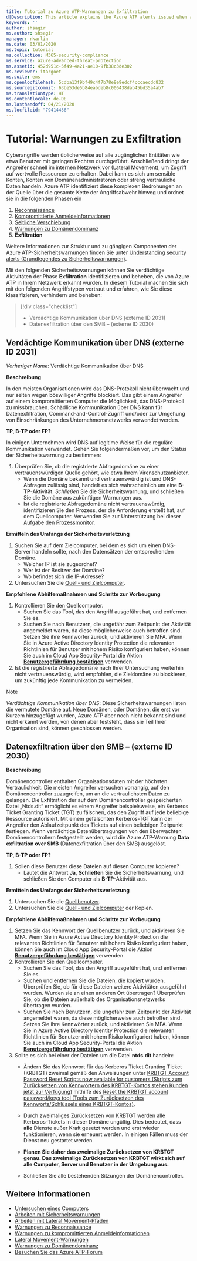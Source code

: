 ```yaml
---
title: Tutorial zu Azure ATP-Warnungen zu Exfiltration
d|Description: This article explains the Azure ATP alerts issued when attacks typically part of exfiltration phase efforts are detected against your organization.
keywords: ''
author: shsagir
ms.author: shsagir
manager: rkarlin
ms.date: 03/01/2020
ms.topic: tutorial
ms.collection: M365-security-compliance
ms.service: azure-advanced-threat-protection
ms.assetid: 452d951c-5f49-4a21-ae10-9fb38c3de302
ms.reviewer: itargoet
ms.suite: ems
ms.openlocfilehash: 5cdba13f9bf49c4f7b78e8e9edcf4cccaecdd832
ms.sourcegitcommit: 63be53de5b84eabdeb8c006438dab45bd35a4ab7
ms.translationtype: HT
ms.contentlocale: de-DE
ms.lasthandoff: 04/21/2020
ms.locfileid: "79414436"
---
```

# <a name="tutorial-exfiltration-alerts"></a>Tutorial: Warnungen zu Exfiltration

Cyberangriffe werden üblicherweise auf alle zugänglichen Entitäten wie etwa Benutzer mit geringen Rechten durchgeführt. Anschließend dringt der Angreifer schnell im internen Netzwerk vor (Lateral Movement), um Zugriff auf wertvolle Ressourcen zu erhalten. Dabei kann es sich um sensible Konten, Konten von Domänenadministratoren oder streng vertrauliche Daten handeln. Azure ATP identifiziert diese komplexen Bedrohungen an der Quelle über die gesamte Kette der Angriffsabwehr hinweg und ordnet sie in die folgenden Phasen ein

1. [Reconnaissance](atp-reconnaissance-alerts.md)
2. [Kompromittierte Anmeldeinformationen](atp-compromised-credentials-alerts.md)
3. [Seitliche Verschiebung](atp-lateral-movement-alerts.md)
4. [Warnungen zu Domänendominanz](atp-domain-dominance-alerts.md)
5. **Exfiltration**

Weitere Informationen zur Struktur und zu gängigen Komponenten der Azure ATP-Sicherheitswarnungen finden Sie unter [Understanding security alerts (Grundlegendes zu Sicherheitswarnungen)](understanding-security-alerts.md).

Mit den folgenden Sicherheitswarnungen können Sie verdächtige Aktivitäten der Phase **Exfiltration** identifizieren und beheben, die von Azure ATP in Ihrem Netzwerk erkannt wurden. In diesem Tutorial machen Sie sich mit den folgenden Angriffstypen vertraut und erfahren, wie Sie diese klassifizieren, verhindern und beheben:

> [!div class="checklist"]
>
> * Verdächtige Kommunikation über DNS (externe ID 2031)
> * Datenexfiltration über den SMB – (externe ID 2030)

## <a name="suspicious-communication-over-dns-external-id-2031"></a>Verdächtige Kommunikation über DNS (externe ID 2031)

*Vorheriger Name*: Verdächtige Kommunikation über DNS

**Beschreibung**

In den meisten Organisationen wird das DNS-Protokoll nicht überwacht und nur selten wegen böswilliger Angriffe blockiert. Das gibt einem Angreifer auf einem kompromittierten Computer die Möglichkeit, das DNS-Protokoll zu missbrauchen. Schädliche Kommunikation über DNS kann für Datenexfiltration, Command-and-Control-Zugriff und/oder zur Umgehung von Einschränkungen des Unternehmensnetzwerks verwendet werden.

**TP, B-TP oder FP?**

In einigen Unternehmen wird DNS auf legitime Weise für die reguläre Kommunikation verwendet. Gehen Sie folgendermaßen vor, um den Status der Sicherheitswarnung zu bestimmen:

1. Überprüfen Sie, ob die registrierte Abfragedomäne zu einer vertrauenswürdigen Quelle gehört, wie etwa Ihrem Virenschutzanbieter.
    - Wenn die Domäne bekannt und vertrauenswürdig ist und DNS-Abfragen zulässig sind, handelt es sich wahrscheinlich um eine **B-TP**-Aktivität. *Schließen* Sie die Sicherheitswarnung, und schließen Sie die Domäne aus zukünftigen Warnungen aus.
    - Ist die registrierte Abfragedomäne nicht vertrauenswürdig, identifizieren Sie den Prozess, der die Anforderung erstellt hat, auf dem Quellcomputer. Verwenden Sie zur Unterstützung bei dieser Aufgabe den [Prozessmonitor](https://docs.microsoft.com/sysinternals/downloads/procmon).

**Ermitteln des Umfangs der Sicherheitsverletzung**

1. Suchen Sie auf dem Zielcomputer, bei dem es sich um einen DNS-Server handeln sollte, nach den Datensätzen der entsprechenden Domäne.
    - Welcher IP ist sie zugeordnet?
    - Wer ist der Besitzer der Domäne?
    - Wo befindet sich die IP-Adresse?
1. Untersuchen Sie die [Quell- und Zielcomputer](investigate-a-computer.md).

**Empfohlene Abhilfemaßnahmen und Schritte zur Vorbeugung**

1. Kontrollieren Sie den Quellcomputer.
    - Suchen Sie das Tool, das den Angriff ausgeführt hat, und entfernen Sie es.
    - Suchen Sie nach Benutzern, die ungefähr zum Zeitpunkt der Aktivität angemeldet waren, da diese möglicherweise auch betroffen sind. Setzen Sie ihre Kennwörter zurück, und aktivieren Sie MFA. Wenn Sie in Azure Active Directory Identity Protection die relevanten Richtlinien für Benutzer mit hohem Risiko konfiguriert haben, können Sie auch im Cloud App Security-Portal die Aktion [**Benutzergefährdung bestätigen**](/cloud-app-security/accounts#governance-actions) verwenden.
2. Ist die registrierte Abfragedomäne nach Ihrer Untersuchung weiterhin nicht vertrauenswürdig, wird empfohlen, die Zieldomäne zu blockieren, um zukünftig jede Kommunikation zu vermeiden.

> [!NOTE]
> *Verdächtige Kommunikation über DNS*: Diese Sicherheitswarnungen listen die vermutete Domäne auf. Neue Domänen, oder Domänen, die erst vor Kurzem hinzugefügt wurden, Azure ATP aber noch nicht bekannt sind und nicht erkannt werden, von denen aber feststeht, dass sie Teil Ihrer Organisation sind, können geschlossen werden.

## <a name="data-exfiltration-over-smb-external-id-2030"></a>Datenexfiltration über den SMB – (externe ID 2030)

**Beschreibung**

Domänencontroller enthalten Organisationsdaten mit der höchsten Vertraulichkeit. Die meisten Angreifer versuchen vorrangig, auf den Domänencontroller zuzugreifen, um an die vertraulichsten Daten zu gelangen. Die Exfiltration der auf dem Domänencontroller gespeicherten Datei „Ntds.dit“ ermöglicht es einem Angreifer beispielsweise, ein Kerberos Ticket Granting Ticket (TGT) zu fälschen, das den Zugriff auf jede beliebige Ressource autorisiert. Mit einem gefälschten Kerberos-TGT kann der Angreifer den Ablaufzeitpunkt des Tickets auf einen beliebigen Zeitpunkt festlegen. Wenn verdächtige Datenübertragungen von den überwachten Domänencontrollern festgestellt werden, wird die Azure ATP-Warnung **Data exfiltration over SMB** (Datenexfiltration über den SMB) ausgelöst.

**TP, B-TP oder FP?**

1. Sollen diese Benutzer diese Dateien auf diesen Computer kopieren?
    - Lautet die Antwort **Ja**, **Schließen** Sie die Sicherheitswarnung, und schließen Sie den Computer als **B-TP**-Aktivität aus.

**Ermitteln des Umfangs der Sicherheitsverletzung**

1. Untersuchen Sie die [Quellbenutzer](investigate-a-user.md).
2. Untersuchen Sie die [Quell- und Zielcomputer](investigate-a-computer.md) der Kopien.

**Empfohlene Abhilfemaßnahmen und Schritte zur Vorbeugung**

1. Setzen Sie das Kennwort der Quellbenutzer zurück, und aktivieren Sie MFA. Wenn Sie in Azure Active Directory Identity Protection die relevanten Richtlinien für Benutzer mit hohem Risiko konfiguriert haben, können Sie auch im Cloud App Security-Portal die Aktion [**Benutzergefährdung bestätigen**](/cloud-app-security/accounts#governance-actions) verwenden.
2. Kontrollieren Sie den Quellcomputer.
    - Suchen Sie das Tool, das den Angriff ausgeführt hat, und entfernen Sie es.
    - Suchen und entfernen Sie die Dateien, die kopiert wurden.  
    Überprüfen Sie, ob für diese Dateien weitere Aktivitäten ausgeführt wurden. Wurden sie an einen anderen Ort übertragen? Überprüfen Sie, ob die Dateien außerhalb des Organisationsnetzwerks übertragen wurden.
    - Suchen Sie nach Benutzern, die ungefähr zum Zeitpunkt der Aktivität angemeldet waren, da diese möglicherweise auch betroffen sind. Setzen Sie ihre Kennwörter zurück, und aktivieren Sie MFA. Wenn Sie in Azure Active Directory Identity Protection die relevanten Richtlinien für Benutzer mit hohem Risiko konfiguriert haben, können Sie auch im Cloud App Security-Portal die Aktion [**Benutzergefährdung bestätigen**](/cloud-app-security/accounts#governance-actions) verwenden.
3. Sollte es sich bei einer der Dateien um die Datei **ntds.dit** handeln:
    - Ändern Sie das Kennwort für das Kerberos Ticket Granting Ticket (KRBTGT) zweimal gemäß den Anweisungen unter [KRBTGT Account Password Reset Scripts now available for customers (Skripts zum Zurücksetzen von Kennwörtern des KRBTGT-Kontos stehen Kunden jetzt zur Verfügung)](https://cloudblogs.microsoft.com/microsoftsecure/2015/02/11/krbtgt-account-password-reset-scripts-now-available-for-customers/) mithilfe des [Reset the KRBTGT account password/keys tool (Tools zum Zurücksetzen des Kennworts/Schlüssels eines KRBTGT-Kontos)](https://gallery.technet.microsoft.com/Reset-the-krbtgt-account-581a9e51).
    - Durch zweimaliges Zurücksetzen von KRBTGT werden alle Kerberos-Tickets in dieser Domäne ungültig. Dies bedeutet, dass **alle** Dienste außer Kraft gesetzt werden und erst wieder funktionieren, wenn sie erneuert werden. In einigen Fällen muss der Dienst neu gestartet werden.

    - **Planen Sie daher das zweimalige Zurücksetzen von KRBTGT genau. Das zweimalige Zurücksetzen von KRBTGT wirkt sich auf alle Computer, Server und Benutzer in der Umgebung aus.**

    - Schließen Sie alle bestehenden Sitzungen der Domänencontroller.

## <a name="see-also"></a>Weitere Informationen

- [Untersuchen eines Computers](investigate-a-computer.md)
- [Arbeiten mit Sicherheitswarnungen](working-with-suspicious-activities.md)
- [Arbeiten mit Lateral Movement-Pfaden](use-case-lateral-movement-path.md)
- [Warnungen zu Reconnaissance](atp-reconnaissance-alerts.md)
- [Warnungen zu kompromittierten Anmeldeinformationen](atp-compromised-credentials-alerts.md)
- [Lateral Movement-Warnungen](atp-lateral-movement-alerts.md)
- [Warnungen zu Domänendominanz](atp-domain-dominance-alerts.md)
- [Besuchen Sie das Azure ATP-Forum](https://aka.ms/azureatpcommunity)
